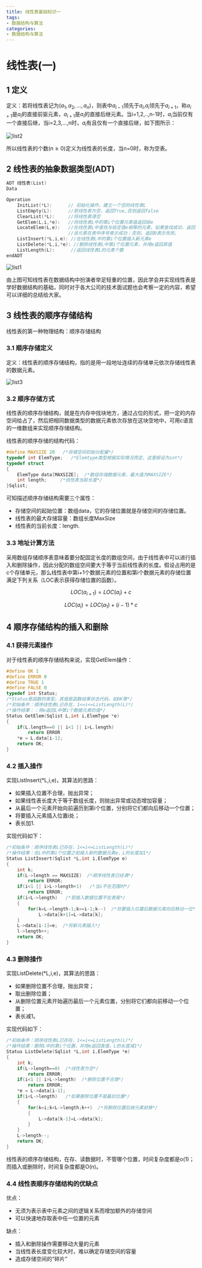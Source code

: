 ```yaml
---
title: 线性表基础知识一
tags:
- 数据结构与算法
categories:
- 数据结构与算法
---
```




# 线性表(一)

## 1 定义

定义：若将线性表记为$(a_1,a_2,...,a_n)$，则表中$a_{i-1}$领先于$a_i$,$a_i$领先于$a_{i+1}$，称$a_{i+1}$是$a_i$的直接前驱元素，$a_{i+1}$是$a_i$的直接后继元素。当i=1,2,..,n-1时，$a_i$当前仅有一个直接后继，当i=2,3,...,n时，$a_i$有且仅有一个直接后继，如下图所示：



![list2](F:\Codeworks\微信公众号\figures\list2.png)

所以线性表的个数($n\ge 0$)定义为线性表的长度，当n=0时，称为空表。



## 2 线性表的抽象数据类型(ADT)

```c
ADT 线性表(List)
Data

Operation
	InitList(*L):      // 初始化操作，建立一个空的线性表L
	ListEmpty(L):      //若线性表为空，返回True,否则返回false
	ClearList(*L):     //将线性表清空
	GetElem(L,i,*e):   //将线性表L中的第i个位置元素值返回给e
	LocateElem(L,e):   //在线性表L中查找与给定值e相等的元素，如果查找成功，返回
	                   //该元素在表中序号表示成功；否则，返回0表示失败。
	ListInsert(*L,i,e): //在线性表L中的第i个位置插入新元素e
	ListDelete(*L,i,*e): //删除线性表L中第i个位置元素，并用e返回其值
	ListLength(L):      //返回线性表L的元素个数
endADT
```

![list1](F:\Codeworks\微信公众号\figures\list1.png)

由上图可知线性表在数据结构中扮演者举足轻重的位置，因此学会并实现线性表是学好数据结构的基础，同时对于各大公司的技术面试题也会考察一定的内容，希望可以详细的总结给大家。

## 3 线性表的顺序存储结构

线性表的第一种物理结构：顺序存储结构

### 3.1 顺序存储定义

定义：线性表的顺序存储结构，指的是用一段地址连续的存储单元依次存储线性表的数据元素。

![list3](F:\Codeworks\微信公众号\figures\list3.png)

### 3.2 顺序存储方式

线性表的顺序存储结构，就是在内存中找块地方，通过占位的形式，把一定的内存空间给占了，然后把相同数据类型的数据元素依次存放在这块空地中，可用c语言的一维数组来实现顺序存储结构。

线性表的顺序存储的结构代码：

```c
#define MAXSIZE 20   /*存储空间初始分配量*/
typedef int ElemType;   /*Elemtype类型根据实际情况而定，这里假设为int*/
typedef struct
{
    ElemType data[MAXSIZE];  /*数组存储数据元素，最大值为MAXSIZE*/
    int length;     /*线性表当前长度*/
}Sqlist;
```

可知描述顺序存储结构需要三个属性：

* 存储空间的起始位置：数组data，它的存储位置就是存储空间的存储位置。
* 线性表的最大存储容量：数组长度MaxSize
* 线性表的当前长度：length.

### 3.3 地址计算方法

采用数组存储顺序表意味着要分配固定长度的数组空间，由于线性表中可以进行插入和删除操作，因此分配的数组空间要大于等于当前线性表的长度。假设占用的是c个存储单元，那么线性表中第i+1个数据元素的位置和第i个数据元素的存储位置满足下列关系（LOC表示获得存储位置的函数）。


$$
LOC(a_{i+1})=LOC(a_i)+c
$$

$$
LOC(a_i)=LOC(a_1)+(i-1)*c
$$



## 4 顺序存储结构的插入和删除

### 4.1 获得元素操作

对于线性表的顺序存储结构来说，实现GetElem操作：

```c
#define OK 1
#define ERROR 0
#define TRUE 1
#define FALSE 0
typedef int Status;
/*Status是函数的类型，其值是函数结果状态代码，如OK等*/
/*初始条件：顺序线性表L已存在，1<=i<=ListLength(L)*/
/*操作结果：：用e返回L中第i个数据元素的值*/
Status GetElem(Sqlist L,int i,ElemType *e)
{
    if(L.length==0 || i<1 || i>L.length)
        return ERROR
    *e = L.data[i-1];
    return OK;
}
```

### 4.2 插入操作

实现ListInsert(*L,i,e)，其算法的思路：

* 如果插入位置不合理，抛出异常；
* 如果线性表长度大于等于数组长度，则抛出异常或动态增加容量；
* 从最后一个元素开始向前遍历到第i个位置，分别将它们都向后移动一个位置；
* 将要插入元素插入位置i处；
* 表长加1.

实现代码如下：

```c
/*初始条件：顺序线性表L已存在，1<=i<=ListLength(L)*/
/*操作结果：在L中的第i个位置之前插入新的数据元素e，L的长度加1*/
Status ListInsert(Sqlist *L,int i,ElemType e)
{
    int k;
    if(L->length == MAXSIZE)  /*顺序线性表已经满*/
        return ERROR;
    if(i<1 || i>L->length+1)   /*当i不在范围时*/
        return ERROR;
    if(i<L->length)   /*若插入数据位置不在表尾*/
    {
        for(k=L->length-1;k>=i-1;k--)  /*将要插入位置后数据元素向后移动一位*/
            L->data[k+1]=L->data[k];
    }
    L->data[i-1]=e;  /*将新元素插入*/
    l->length++;
    return OK;
}
```

### 4.3 删除操作

实现ListDelete(*L,i,e)，其算法的思路：

* 如果删除位置不合理，抛出异常；
* 取出删除位置；
* 从删除位置元素开始遍历最后一个元素位置，分别将它们都向前移动一个位置；
* 表长减1。

实现代码如下：

```c
/*初始条件：顺序线性表L已存在，1<=i<=ListLength(L)*/
/*操作结果：删除L中的第i个位置，并用e返回真值，L的长度减1*/
Status ListDelete(Sqlist *L,int i,ElemType *e)
{
    int k;
    if(L->length==0)  /*线性表为空*/
        return ERROR;
    if(i<1 || i>L->length)  /*删除位置不合理*/
        return ERROR;
    *e = L->data[i-1];
    if(i<L->length)   /*如果删除位置不是最后位置*/
    {
        for(k=i;k<L->length;k++)  /*将删除位置后继元素前移*/
        {
            L->data[k-1]=L->data[k];
        }
    }
    L->length--;
    return OK;   
}
```

线性表的顺序存储结构，在存、读数据时，不管哪个位置，时间复杂度都是o(1)；而插入或删除时，时间复杂度都是O(n)。

### 4.4 线性表顺序存储结构的优缺点

优点：

* 无须为表示表中元素之间的逻辑关系而增加额外的存储空间
* 可以快速地存取表中任一位置的元素

缺点：

* 插入和删除操作需要移动大量的元素
* 当线性表长度变化较大时，难以确定存储空间的容量
* 造成存储空间的“碎片”